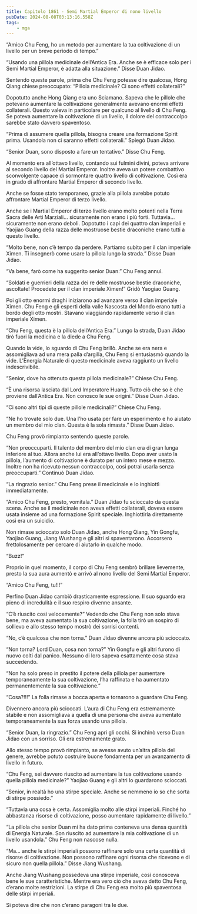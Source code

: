 ```yaml
---
title: Capitolo 1861 - Semi Martial Emperor di nono livello
pubDate: 2024-08-08T03:13:16.558Z
tags:
    - mga
---
```



“Amico Chu Feng, ho un metodo per aumentare la tua coltivazione di un livello per un breve periodo di tempo.”


“Usando una pillola medicinale dell’Antica Era. Anche se è efficace solo per i Semi Martial Emperor, è adatta alla situazione.” Disse Duan Jidao.


Sentendo queste parole, prima che Chu Feng potesse dire qualcosa, Hong Qiang chiese preoccupato: “Pillola medicinale? Ci sono effetti collaterali?”


Dopotutto anche Hong Qiang era uno Sciamano. Sapeva che le pillole che potevano aumentare la coltivazione generalmente avevano enormi effetti collaterali. Questo valeva in particolare per qualcuno al livello di Chu Feng. Se poteva aumentare la coltivazione di un livello, il dolore del contraccolpo sarebbe stato davvero spaventoso.


“Prima di assumere quella pillola, bisogna creare una formazione Spirit prima. Usandola non ci saranno effetti collaterali.” Spiegò Duan Jidao.

“Senior Duan, sono disposto a fare un tentativo.” Disse Chu Feng.


Al momento era all’ottavo livello, contando sui fulmini divini, poteva arrivare al secondo livello del Martial Emperor. Inoltre aveva un potere combattivo sconvolgente capace di sormontare quattro livello di coltivazione. Così era in grado di affrontare Martial Emperor di secondo livello.


Anche se fosse stato temporaneo, grazie alla pillola avrebbe potuto affrontare Martial Emperor di terzo livello.


Anche se i Martial Emperor di terzo livello erano molto potenti nella Terra Sacra delle Arti Marziali… sicuramente non erano i più forti. Tuttavia… sicuramente non erano deboli. Dopotutto i capi dei quattro clan imperiali e Yaojiao Guang della razza delle mostruose bestie draconiche erano tutti a questo livello.

“Molto bene, non c’è tempo da perdere. Partiamo subito per il clan imperiale Ximen. Ti insegnerò come usare la pillola lungo la strada.” Disse Duan Jidao.


“Va bene, farò come ha suggerito senior Duan.” Chu Feng annuì.

“Soldati e guerrieri della razza dei re delle mostruose bestie draconiche, ascoltate! Procedete per il clan imperiale Ximen!” Gridò Yaogiao Guang.


Poi gli otto enormi draghi iniziarono ad avanzare verso il clan imperiale Ximen. Chu Feng e gli esperti della valle Nascosta del Mondo erano tutti a bordo degli otto mostri. Stavano viaggiando rapidamente verso il clan imperiale Ximen.

“Chu Feng, questa è la pillola dell’Antica Era.” Lungo la strada, Duan Jidao tirò fuori la medicina e la diede a Chu Feng.


Quando la vide, lo sguardo di Chu Feng brillò. Anche se era nera e assomigliava ad una mera palla d’argilla, Chu Feng si entusiasmò quando la vide. L’Energia Naturale di questo medicinale aveva raggiunto un livello indescrivibile.


“Senior, dove ha ottenuto questa pillola medicinale?” Chiese Chu Feng.

“È una risorsa lasciata dal Lord Imperatore Huang. Tutto ciò che so è che proviene dall’Antica Era. Non conosco le sue origini.” Disse Duan Jidao.


“Ci sono altri tipi di queste pillole medicinali?” Chiese Chu Feng.

“Ne ho trovate solo due. Una l’ho usata per fare un esperimento e ho aiutato un membro del mio clan. Questa è la sola rimasta.” Disse Duan Jidao.


Chu Feng provò rimpianto sentendo queste parole.

“Non preoccuparti. Il talento del membro del mio clan era di gran lunga inferiore al tuo. Allora anche lui era all’ottavo livello. Dopo aver usato la pillola, l’aumento di coltivazione è durato per un intero mese e mezzo. Inoltre non ha ricevuto nessun contraccolpo, così potrai usarla senza preoccuparti.” Continuò Duan Jidao.

“La ringrazio senior.” Chu Feng prese il medicinale e lo inghiottì immediatamente.


“Amico Chu Feng, presto, vomitala.” Duan Jidao fu scioccato da questa scena. Anche se il medicinale non aveva effetti collaterali, doveva essere usata insieme ad una formazione Spirit speciale. Inghiottirla direttamente così era un suicidio.


Non rimase scioccato solo Duan Jidao, anche Hong Qiang, Yin Gongfu, Yaojiao Guang, Jiang Wushang e gli altri si spaventarono. Accorsero frettolosamente per cercare di aiutarlo in qualche modo.

“Buzz!”


Proprio in quel momento, il corpo di Chu Feng sembrò brillare lievemente, presto la sua aura aumentò e arrivò al nono livello del Semi Martial Emperor.

“Amico Chu Feng, tu!!!”


Perfino Duan Jidao cambiò drasticamente espressione. Il suo sguardo era pieno di incredulità e il suo respiro divenne ansante.


“C’è riuscito così velocemente?” Vedendo che Chu Feng non solo stava bene, ma aveva aumentato la sua coltivazione, la folla tirò un sospiro di sollievo e allo stesso tempo mostrò dei sorrisi contenti.


“No, c’è qualcosa che non torna.” Duan Jidao divenne ancora più scioccato.


“Non torna? Lord Duan, cosa non torna?” Yin Gongfu e gli altri furono di nuovo colti dal panico. Nessuno di loro sapeva esattamente cosa stava succedendo.

“Non ha solo preso in prestito il potere della pillola per aumentare temporaneamente la sua coltivazione, l’ha raffinata e ha aumentato permanentemente la sua coltivazione.”


“Cosa?!!!” La folla rimase a bocca aperta e tornarono a guardare Chu Feng.


Divennero ancora più scioccati. L’aura di Chu Feng era estremamente stabile e non assomigliava a quella di una persona che aveva aumentato temporaneamente la sua forza usando una pillola.

“Senior Duan, la ringrazio.” Chu Feng aprì gli occhi. Si inchinò verso Duan Jidao con un sorriso. Gli era estremamente grato.


Allo stesso tempo provò rimpianto, se avesse avuto un’altra pillola del genere, avrebbe potuto costruire buone fondamenta per un avanzamento di livello in futuro.

“Chu Feng, sei davvero riuscito ad aumentare la tua coltivazione usando quella pillola medicinale?” Yaojiao Guang e gli altri lo guardarono scioccati.


“Senior, in realtà ho una stirpe speciale. Anche se nemmeno io so che sorta di stirpe possiedo.”

“Tuttavia una cosa è certa. Assomiglia molto alle stirpi imperiali. Finché ho abbastanza risorse di coltivazione, posso aumentare rapidamente di livello.”


“La pillola che senior Duan mi ha dato prima conteneva una densa quantità di Energia Naturale. Son riuscito ad aumentare la mia coltivazione di un livello usandola.” Chu Feng non nascose nulla.


“Ma… anche le stirpi imperiali possono raffinare solo una certa quantità di risorse di coltivazione. Non possono raffinare ogni risorsa che ricevono e di sicuro non quella pillola.” Disse Jiang Wushang.


Anche Jiang Wushang possedeva una stirpe imperiale, così conosceva bene le sue caratteristiche. Mentre era vero ciò che aveva detto Chu Feng, c’erano molte restrizioni. La stirpe di Chu Feng era molto più spaventosa delle stirpi imperiali.


Si poteva dire che non c’erano paragoni tra le due.






